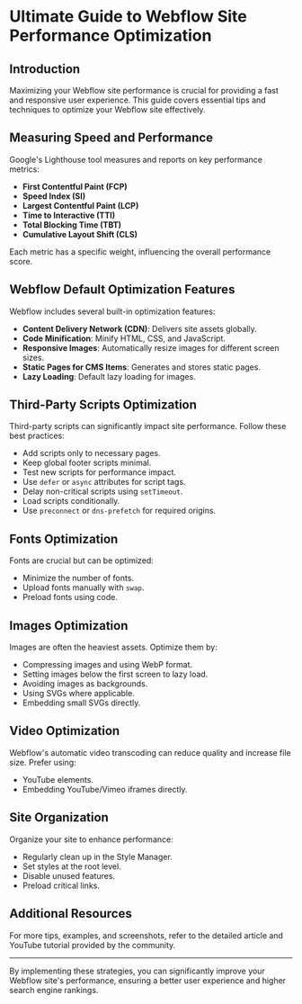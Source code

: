 # Ultimate Guide to Webflow Site Performance Optimization

## Introduction
Maximizing your Webflow site performance is crucial for providing a fast and responsive user experience. This guide covers essential tips and techniques to optimize your Webflow site effectively.

## Measuring Speed and Performance
Google's Lighthouse tool measures and reports on key performance metrics:
- **First Contentful Paint (FCP)**
- **Speed Index (SI)**
- **Largest Contentful Paint (LCP)**
- **Time to Interactive (TTI)**
- **Total Blocking Time (TBT)**
- **Cumulative Layout Shift (CLS)**

Each metric has a specific weight, influencing the overall performance score.

## Webflow Default Optimization Features
Webflow includes several built-in optimization features:
- **Content Delivery Network (CDN)**: Delivers site assets globally.
- **Code Minification**: Minify HTML, CSS, and JavaScript.
- **Responsive Images**: Automatically resize images for different screen sizes.
- **Static Pages for CMS Items**: Generates and stores static pages.
- **Lazy Loading**: Default lazy loading for images.

## Third-Party Scripts Optimization
Third-party scripts can significantly impact site performance. Follow these best practices:
- Add scripts only to necessary pages.
- Keep global footer scripts minimal.
- Test new scripts for performance impact.
- Use `defer` or `async` attributes for script tags.
- Delay non-critical scripts using `setTimeout`.
- Load scripts conditionally.
- Use `preconnect` or `dns-prefetch` for required origins.

## Fonts Optimization
Fonts are crucial but can be optimized:
- Minimize the number of fonts.
- Upload fonts manually with `swap`.
- Preload fonts using code.

## Images Optimization
Images are often the heaviest assets. Optimize them by:
- Compressing images and using WebP format.
- Setting images below the first screen to lazy load.
- Avoiding images as backgrounds.
- Using SVGs where applicable.
- Embedding small SVGs directly.

## Video Optimization
Webflow's automatic video transcoding can reduce quality and increase file size. Prefer using:
- YouTube elements.
- Embedding YouTube/Vimeo iframes directly.

## Site Organization
Organize your site to enhance performance:
- Regularly clean up in the Style Manager.
- Set styles at the root level.
- Disable unused features.
- Preload critical links.

## Additional Resources
For more tips, examples, and screenshots, refer to the detailed article and YouTube tutorial provided by the community.

---

By implementing these strategies, you can significantly improve your Webflow site's performance, ensuring a better user experience and higher search engine rankings.